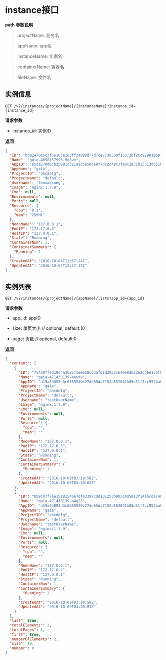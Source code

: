 # instance接口

**path 参数说明**

> projectName: 业务名

> appName: app名

> instanceName: 实例名

> containerName: 容器名

> fileName: 文件名


## 实例信息

`GET /v2/instances/{projectName}/{instanceName}?instance_id={instance_id}`

**请求参数**

* instance_id: 实例ID


**返回**

```json
{
  "ID": "bd92470c6c3f6616ce103ff34890d77d7ce7730560f15372bf2cc929819b9777",
  "Name": "gaia-4058157996-9o8vv",
  "AppID": "e5da270d6cb25901c311aa35a50ce877dc2c49c3fe8c2831b13513db5104ad18",
  "AppName": "gaia",
  "ProjectID": "abcdefg",
  "ProjectName": "default",
  "Username": "thomassong",
  "Image": "nginx:1.7.9",
  "Cmd": null,
  "Environments": null,
  "Ports": null,
  "Resource": {
    "cpu": "0.1",
    "mem": "256Mi"
  },
  "NodeName": "127.0.0.1",
  "PodIP": "172.17.0.3",
  "HostIP": "127.0.0.1",
  "State": "Running",
  "ContainerNum": 1,
  "ContainerSummary": {
    "Running": 1
  },
  "CreatedAt": "2016-10-04T12:57:14Z",
  "UpdatedAt": "2016-10-04T12:57:17Z"
}
```

## 实例列表

`GET /v2/instances/{projectName}/{appName}/lists?app_id={app_id}`

**请求参数**

* app_id: appID

* size: 单页大小 // optional, default:10

* page: 页数 // optional, default:0

**返回**

```json
{
  "content": [
    {
      "ID": "75429ffed10d4a368571eee18cd3af61d2933c64e68db22e3db6e15bf0a77872",
      "Name": "gaia-471438139-4eytv",
      "AppID": "a19a3b893d3c6655949c27de65da7152a552041b05d51f7cc952ba0956d44a0d",
      "AppName": "gaia",
      "ProjectID": "abcdefg",
      "ProjectName": "default",
      "Username": "testUserName",
      "Image": "nginx:1.7.9",
      "Cmd": null,
      "Environments": null,
      "Ports": null,
      "Resource": {
        "cpu": "",
        "mem": ""
      },
      "NodeName": "127.0.0.1",
      "PodIP": "172.17.0.3",
      "HostIP": "127.0.0.1",
      "State": "Running",
      "ContainerNum": 1,
      "ContainerSummary": {
        "Running": 1
      },
      "CreatedAt": "2016-10-09T03:19:58Z",
      "UpdatedAt": "2016-10-09T03:20:02Z"
    },
    {
      "ID": "bb9c07f7ae15181546670f43397cdd101253b905c4d50a3f14abcda74062134d",
      "Name": "gaia-471438139-a4q22",
      "AppID": "a19a3b893d3c6655949c27de65da7152a552041b05d51f7cc952ba0956d44a0d",
      "AppName": "gaia",
      "ProjectID": "abcdefg",
      "ProjectName": "default",
      "Username": "testUserName",
      "Image": "nginx:1.7.9",
      "Cmd": null,
      "Environments": null,
      "Ports": null,
      "Resource": {
        "cpu": "",
        "mem": ""
      },
      "NodeName": "127.0.0.1",
      "PodIP": "172.17.0.2",
      "HostIP": "127.0.0.1",
      "State": "Running",
      "ContainerNum": 1,
      "ContainerSummary": {
        "Running": 1
      },
      "CreatedAt": "2016-10-09T03:19:58Z",
      "UpdatedAt": "2016-10-09T03:20:01Z"
    }
  ],
  "last": true,
  "totalElements": 2,
  "totalPages": 1,
  "first": true,
  "numberOfElements": 2,
  "size": 10,
  "number": 0
}
```

